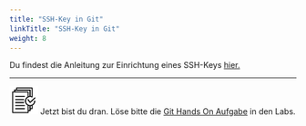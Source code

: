 ```yaml
---
title: "SSH-Key in Git"
linkTitle: "SSH-Key in Git"
weight: 8
---
```


Du findest die Anleitung zur Einrichtung eines SSH-Keys [hier.](../../../tools/personal_bitbucket_repo)

---

![task1](/images/task.png) Jetzt bist du dran. Löse bitte die [Git Hands On Aufgabe](../../../../labs/git/01_grundlagen) in den Labs.
